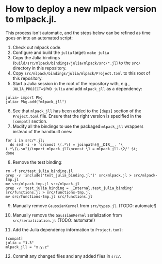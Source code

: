 # How to deploy a new mlpack version to mlpack.jl.

This process isn't automatic, and the steps below can be refined as time goes on
into an automated script:

 1. Check out mlpack code.
 2. Configure and build the `julia` target: `make julia`
 3. Copy the Julia bindings (`build/src/mlpack/bindings/julia/mlpack/src/*.jl`)
    to the `src/` directory in this repository.
 4. Copy `src/mlpack/bindings/julia/mlpack/Project.toml` to this root of this
    repository.
 5. Start a Julia session in the root of the repository with, e.g.,
    `JULIA_PROJECT=$PWD julia` and add `mlpack_jll` as a dependency:

```
julia> import Pkg
julia> Pkg.add("mlpack_jll")
```

 6. See that `mlpack_jll` has been added to the `[deps]` section of the
    `Project.toml` file.  Ensure that the right version is specified in the
    `[compat]` section.
 7. Modify all the bindings to use the packaged `mlpack_jll` wrappers instead of
    the handbuilt ones:

```
for i in src/*.jl;
  do sed -i -e 's/const \(.*\) = joinpath(@__DIR__, "\(.*\)\.so")/import mlpack_jll\nconst \1 = mlpack_jll.\2/' $i;
done
```

 8. Remove the test binding:

```
rm -f src/test_julia_binding.jl
grep -v 'include("test_julia_binding.jl")' src/mlpack.jl > src/mlpack-tmp.jl
mv src/mlpack-tmp.jl src/mlpack.jl
grep -v 'test_julia_binding = _Internal.test_julia_binding' src/functions.jl > src/functions-tmp.jl
mv src/functions-tmp.jl src/functions.jl
```

 9. Manually remove `GaussianKernel` from `src/types.jl`. (TODO: automate!)

 10. Manually remove the `GaussianKernel` serialization from
     `src/serialization.jl` (TODO: automate!)

 11. Add the Julia dependency information to `Project.toml`:

```
[compat]
julia = "1.3"
mlpack_jll = "x.y.z"
```

 12. Commit any changed files and any added files in `src/`.
